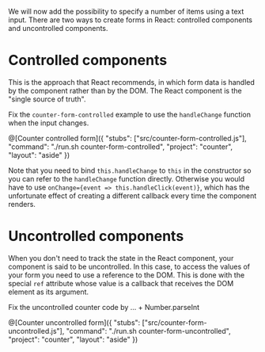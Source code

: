We will now add the possibility to specify a number of items using a text input. There are two ways to create forms in React: controlled components and uncontrolled components.

# Controlled components

This is the approach that React recommends, in which form data is handled by the component rather than by the DOM. The React component is the "single source of truth".

Fix the `counter-form-controlled` example to use the `handleChange` function when the input changes.

@[Counter controlled form]({
  "stubs": ["src/counter-form-controlled.js"],
  "command": "./run.sh counter-form-controlled",
  "project": "counter",
  "layout": "aside"
})

Note that you need to bind `this.handleChange` to `this` in the constructor so you can refer to the `handleChange` function directly. Otherwise you would have to use `onChange={event => this.handleClick(event)}`, which has the unfortunate effect of creating a different callback every time the component renders.

# Uncontrolled components

When you don't need to track the state in the React component, your component is said to be uncontrolled. In this case, to access the values of your form you need to use a reference to the DOM. This is done with the special `ref` attribute whose value is a callback that receives the DOM element as its argument.

Fix the uncontrolled counter code by ... + Number.parseInt

@[Counter uncontrolled form]({
  "stubs": ["src/counter-form-uncontrolled.js"],
  "command": "./run.sh counter-form-uncontrolled",
  "project": "counter",
  "layout": "aside"
})
